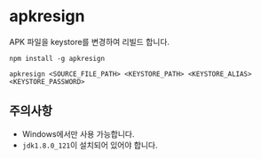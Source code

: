 # apkresign
APK 파일을 keystore를 변경하여 리빌드 합니다.

```
npm install -g apkresign
```

```
apkresign <SOURCE_FILE_PATH> <KEYSTORE_PATH> <KEYSTORE_ALIAS> <KEYSTORE_PASSWORD>
```

## 주의사항
- Windows에서만 사용 가능합니다.
- `jdk1.8.0_121`이 설치되어 있어야 합니다.